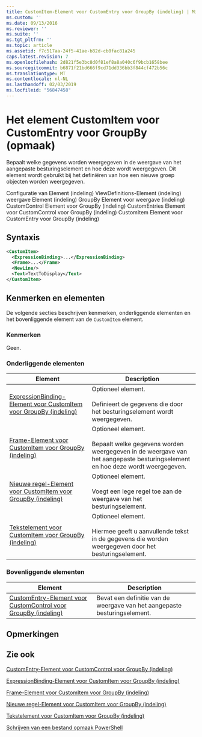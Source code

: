 ```yaml
---
title: CustomItem-Element voor CustomEntry voor GroupBy (indeling) | Microsoft Docs
ms.custom: ''
ms.date: 09/13/2016
ms.reviewer: ''
ms.suite: ''
ms.tgt_pltfrm: ''
ms.topic: article
ms.assetid: f7c517aa-24f5-41ae-b82d-cb0fac81a245
caps.latest.revision: 7
ms.openlocfilehash: 2d821f5e3bc8d0f81ef8a8a040c6f9bcb1658bee
ms.sourcegitcommit: b6871f21bd666f9cd71dd336bb3f844cf472b56c
ms.translationtype: MT
ms.contentlocale: nl-NL
ms.lasthandoff: 02/03/2019
ms.locfileid: "56847458"
---
```

# <a name="customitem-element-for-customentry-for-groupby-format"></a>Het element CustomItem voor CustomEntry voor GroupBy (opmaak)

Bepaalt welke gegevens worden weergegeven in de weergave van het aangepaste besturingselement en hoe deze wordt weergegeven. Dit element wordt gebruikt bij het definiëren van hoe een nieuwe groep objecten worden weergegeven.

Configuratie van Element (indeling) ViewDefinitions-Element (indeling) weergave Element (indeling) GroupBy Element voor weergave (indeling) CustomControl Element voor GroupBy (indeling) CustomEntries Element voor CustomControl voor GroupBy (indeling) CustomItem Element voor CustomEntry voor GroupBy (indeling)

## <a name="syntax"></a>Syntaxis

```xml
<CustomItem>
  <ExpressionBinding>...</ExpressionBinding>
  <Frame>...</Frame>
  <NewLine/>
  <Text>TextToDisplay</Text>
</CustomItem>
```

## <a name="attributes-and-elements"></a>Kenmerken en elementen

De volgende secties beschrijven kenmerken, onderliggende elementen en het bovenliggende element van de `CustomItem` element.

### <a name="attributes"></a>Kenmerken

Geen.

### <a name="child-elements"></a>Onderliggende elementen

|Element|Description|
|-------------|-----------------|
|[ExpressionBinding-Element voor CustomItem voor GroupBy (indeling)](./expressionbinding-element-for-customitem-for-groupby-format.md)|Optioneel element.<br /><br /> Definieert de gegevens die door het besturingselement wordt weergegeven.|
|[Frame-Element voor CustomItem voor GroupBy (indeling)](./frame-element-for-customitem-for-groupby-format.md)|Optioneel element.<br /><br /> Bepaalt welke gegevens worden weergegeven in de weergave van het aangepaste besturingselement en hoe deze wordt weergegeven.|
|[Nieuwe regel-Element voor CustomItem voor GroupBy (indeling)](./newline-element-for-customitem-for-groupby-format.md)|Optioneel element.<br /><br /> Voegt een lege regel toe aan de weergave van het besturingselement.|
|[Tekstelement voor CustomItem voor GroupBy (indeling)](./text-element-for-customitem-for-groupby-format.md)|Optioneel element.<br /><br /> Hiermee geeft u aanvullende tekst in de gegevens die worden weergegeven door het besturingselement.|

### <a name="parent-elements"></a>Bovenliggende elementen

|Element|Description|
|-------------|-----------------|
|[CustomEntry-Element voor CustomControl voor GroupBy (indeling)](./customentry-element-for-customcontrol-for-groupby-format.md)|Bevat een definitie van de weergave van het aangepaste besturingselement.|

## <a name="remarks"></a>Opmerkingen

## <a name="see-also"></a>Zie ook

[CustomEntry-Element voor CustomControl voor GroupBy (indeling)](./customentry-element-for-customcontrol-for-groupby-format.md)

[ExpressionBinding-Element voor CustomItem voor GroupBy (indeling)](./expressionbinding-element-for-customitem-for-groupby-format.md)

[Frame-Element voor CustomItem voor GroupBy (indeling)](./frame-element-for-customitem-for-groupby-format.md)

[Nieuwe regel-Element voor CustomItem voor GroupBy (indeling)](./newline-element-for-customitem-for-groupby-format.md)

[Tekstelement voor CustomItem voor GroupBy (indeling)](./text-element-for-customitem-for-groupby-format.md)

[Schrijven van een bestand opmaak PowerShell](./writing-a-powershell-formatting-file.md)

